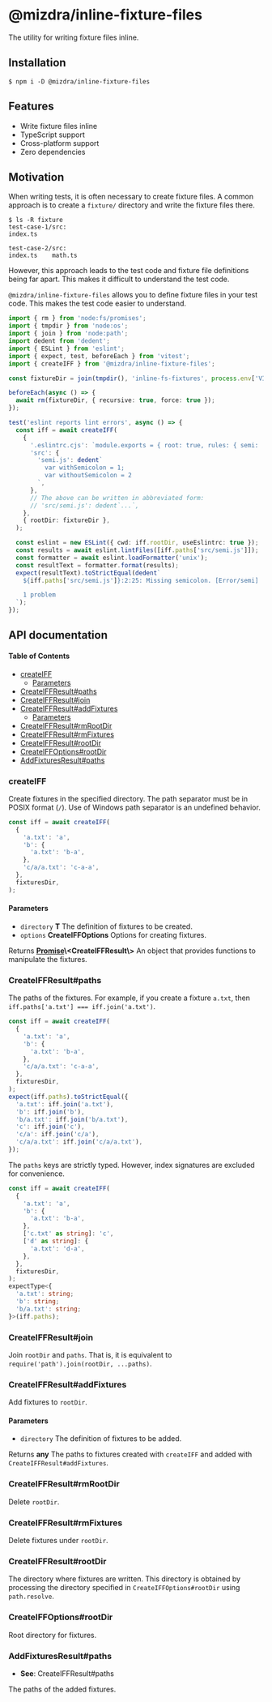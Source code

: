# @mizdra/inline-fixture-files

The utility for writing fixture files inline.

## Installation

```console
$ npm i -D @mizdra/inline-fixture-files
```

## Features

- Write fixture files inline
- TypeScript support
- Cross-platform support
- Zero dependencies

## Motivation

When writing tests, it is often necessary to create fixture files. A common approach is to create a `fixture/` directory and write the fixture files there.

```console
$ ls -R fixture
test-case-1/src:
index.ts

test-case-2/src:
index.ts    math.ts
```

However, this approach leads to the test code and fixture file definitions being far apart. This makes it difficult to understand the test code.

`@mizdra/inline-fixture-files` allows you to define fixture files in your test code. This makes the test code easier to understand.

```typescript
import { rm } from 'node:fs/promises';
import { tmpdir } from 'node:os';
import { join } from 'node:path';
import dedent from 'dedent';
import { ESLint } from 'eslint';
import { expect, test, beforeEach } from 'vitest';
import { createIFF } from '@mizdra/inline-fixture-files';

const fixtureDir = join(tmpdir(), 'inline-fs-fixtures', process.env['VITEST_POOL_ID']!);

beforeEach(async () => {
  await rm(fixtureDir, { recursive: true, force: true });
});

test('eslint reports lint errors', async () => {
  const iff = await createIFF(
    {
      '.eslintrc.cjs': `module.exports = { root: true, rules: { semi: 'error' } };`,
      'src': {
        'semi.js': dedent`
          var withSemicolon = 1;
          var withoutSemicolon = 2
        `,
      },
      // The above can be written in abbreviated form:
      // 'src/semi.js': dedent`...`,
    },
    { rootDir: fixtureDir },
  );

  const eslint = new ESLint({ cwd: iff.rootDir, useEslintrc: true });
  const results = await eslint.lintFiles([iff.paths['src/semi.js']]);
  const formatter = await eslint.loadFormatter('unix');
  const resultText = formatter.format(results);
  expect(resultText).toStrictEqual(dedent`
    ${iff.paths['src/semi.js']}:2:25: Missing semicolon. [Error/semi]

    1 problem
  `);
});
```

## API documentation

<!-- Generated by documentation.js. Update this documentation by updating the source code. -->

#### Table of Contents

- [createIFF][1]
  - [Parameters][2]
- [CreateIFFResult#paths][3]
- [CreateIFFResult#join][4]
- [CreateIFFResult#addFixtures][5]
  - [Parameters][6]
- [CreateIFFResult#rmRootDir][7]
- [CreateIFFResult#rmFixtures][8]
- [CreateIFFResult#rootDir][9]
- [CreateIFFOptions#rootDir][10]
- [AddFixturesResult#paths][11]

### createIFF

Create fixtures in the specified directory.
The path separator must be in POSIX format (`/`).
Use of Windows path separator is an undefined behavior.

```ts
const iff = await createIFF(
  {
    'a.txt': 'a',
    'b': {
      'a.txt': 'b-a',
    },
    'c/a/a.txt': 'c-a-a',
  },
  fixturesDir,
);
```

#### Parameters

- `directory` **T** The definition of fixtures to be created.
- `options` **CreateIFFOptions** Options for creating fixtures.

Returns **[Promise][12]\\&lt;CreateIFFResult\\<T>>** An object that provides functions to manipulate the fixtures.

### CreateIFFResult#paths

The paths of the fixtures.
For example, if you create a fixture `a.txt`, then `iff.paths['a.txt'] === iff.join('a.txt')`.

```ts
const iff = await createIFF(
  {
    'a.txt': 'a',
    'b': {
      'a.txt': 'b-a',
    },
    'c/a/a.txt': 'c-a-a',
  },
  fixturesDir,
);
expect(iff.paths).toStrictEqual({
  'a.txt': iff.join('a.txt'),
  'b': iff.join('b'),
  'b/a.txt': iff.join('b/a.txt'),
  'c': iff.join('c'),
  'c/a': iff.join('c/a'),
  'c/a/a.txt': iff.join('c/a/a.txt'),
});
```

The `paths` keys are strictly typed. However, index signatures are excluded for convenience.

```ts
const iff = await createIFF(
  {
    'a.txt': 'a',
    'b': {
      'a.txt': 'b-a',
    },
    ['c.txt' as string]: 'c',
    ['d' as string]: {
      'a.txt': 'd-a',
    },
  },
  fixturesDir,
);
expectType<{
  'a.txt': string;
  'b': string;
  'b/a.txt': string;
}>(iff.paths);
```

### CreateIFFResult#join

Join `rootDir` and `paths`.
That is, it is equivalent to `require('path').join(rootDir, ...paths)`.

### CreateIFFResult#addFixtures

Add fixtures to `rootDir`.

#### Parameters

- `directory` The definition of fixtures to be added.

Returns **any** The paths to fixtures created with `createIFF` and added with `CreateIFFResult#addFixtures`.

### CreateIFFResult#rmRootDir

Delete `rootDir`.

### CreateIFFResult#rmFixtures

Delete fixtures under `rootDir`.

### CreateIFFResult#rootDir

The directory where fixtures are written.
This directory is obtained by processing the directory specified in `CreateIFFOptions#rootDir`
using `path.resolve`.

### CreateIFFOptions#rootDir

Root directory for fixtures.

### AddFixturesResult#paths

- **See**: CreateIFFResult#paths

The paths of the added fixtures.

[1]: #createiff
[2]: #parameters
[3]: #createiffresultpaths
[4]: #createiffresultjoin
[5]: #createiffresultaddfixtures
[6]: #parameters-1
[7]: #createiffresultrmrootdir
[8]: #createiffresultrmfixtures
[9]: #createiffresultrootdir
[10]: #createiffoptionsrootdir
[11]: #addfixturesresultpaths
[12]: https://developer.mozilla.org/docs/Web/JavaScript/Reference/Global_Objects/Promise
